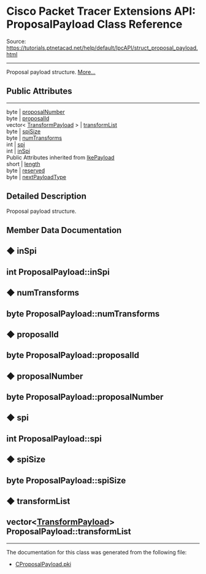 # Cisco Packet Tracer Extensions API: ProposalPayload Class Reference

Source: https://tutorials.ptnetacad.net/help/default/IpcAPI/struct_proposal_payload.html

---

Proposal payload structure. [More...](struct_proposal_payload.html#details)

##  Public Attributes  
  
---  
byte | [proposalNumber](struct_proposal_payload.html#a7be539d7ab225e670e1be9fe794cfac0)  
byte | [proposalId](struct_proposal_payload.html#a944c8d18c5e43e4b50655d9628da614f)  
vector< [TransformPayload](struct_transform_payload.html) > | [transformList](struct_proposal_payload.html#a90144cd897d7369be330ec291ae32228)  
byte | [spiSize](struct_proposal_payload.html#a0d0a4996fd4d9fd2bc27a18cd276b56c)  
byte | [numTransforms](struct_proposal_payload.html#a84dd7ee7c8648281359195c5ba2921ce)  
int | [spi](struct_proposal_payload.html#a9aa780bc38b1ea72c8f53b320a1944c9)  
int | [inSpi](struct_proposal_payload.html#aedd8e5a60eb804efe29a6e01f815a311)  
Public Attributes inherited from [IkePayload](struct_ike_payload.html)  
short | [length](struct_ike_payload.html#af91b522ca65dd50a8af9b2f184768372)  
byte | [reserved](struct_ike_payload.html#af4c12fe68fea6002842f87efd8b3467d)  
byte | [nextPayloadType](struct_ike_payload.html#aee8173dae0eb91256f1763af6ff74900)  
  
## Detailed Description

Proposal payload structure. 

## Member Data Documentation

## ◆ inSpi

int ProposalPayload::inSpi  
---  
  
## ◆ numTransforms

byte ProposalPayload::numTransforms  
---  
  
## ◆ proposalId

byte ProposalPayload::proposalId  
---  
  
## ◆ proposalNumber

byte ProposalPayload::proposalNumber  
---  
  
## ◆ spi

int ProposalPayload::spi  
---  
  
## ◆ spiSize

byte ProposalPayload::spiSize  
---  
  
## ◆ transformList

vector<[TransformPayload](struct_transform_payload.html)> ProposalPayload::transformList  
---  
  
* * *

The documentation for this class was generated from the following file:

  * [CProposalPayload.pki](_c_proposal_payload_8pki.html)


